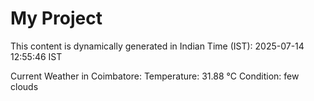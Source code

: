 # My Project

This content is dynamically generated in Indian Time (IST): 2025-07-14 12:55:46 IST


Current Weather in Coimbatore:
Temperature: 31.88 °C
Condition: few clouds
